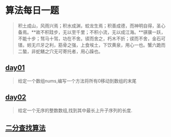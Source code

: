 # 算法每日一题

> 积土成山，风雨兴焉；积水成渊，蛟龙生焉；积善成德，而神明自得，圣心备焉。**故不积跬步，无以至千里；不积小流，无以成江海。**骐骥一跃，不能十步；驽马十驾，功在不舍。锲而舍之，朽木不折；锲而不舍，金石可镂。蚓无爪牙之利，筋骨之强，上食埃土，下饮黄泉，用心一也。蟹六跪而二螯，非蛇鳝之穴无可寄托者，用心躁也。

## [day01](https://github.com/fimi2008/algorithm-every-day/tree/master/src/main/java/top/lionxxw/learn/algorithm/day01)
> 给定一个数组nums,编写一个方法将所有0移动到数组的末尾

## [day02](https://github.com/fimi2008/algorithm-every-day/tree/master/src/main/java/top/lionxxw/learn/algorithm/day02)
> 给定一个无序的整数数组,找到其中最长上升子序列的长度.

## [二分查找算法](https://github.com/fimi2008/algorithm-every-day/tree/master/src/main/java/top/lionxxw/learn/algorithm/classical/)